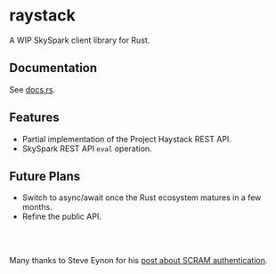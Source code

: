 # raystack

A WIP SkySpark client library for Rust.

## Documentation
See [docs.rs](https://docs.rs/raystack/0.1.0/raystack/).

## Features
* Partial implementation of the Project Haystack REST API.
* SkySpark REST API `eval` operation.

## Future Plans
* Switch to async/await once the Rust ecosystem matures in a few months.
* Refine the public API.


<br><br>

Many thanks to Steve Eynon for his [post about SCRAM authentication](http://www.alienfactory.co.uk/articles/skyspark-scram-over-sasl).
